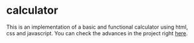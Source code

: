 # calculator
This is an implementation of a basic and functional calculator using html, css and javascript. You can check the advances in the project right [here](https://iaaron-xyz.github.io/calculator/).
